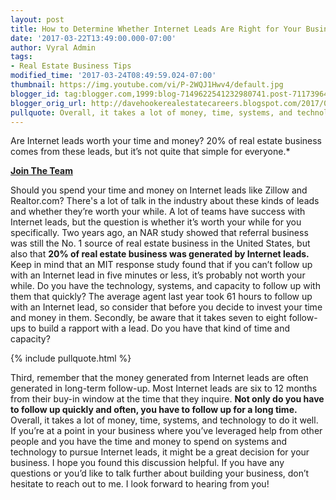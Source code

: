 ```yaml
---
layout: post
title: How to Determine Whether Internet Leads Are Right for Your Business
date: '2017-03-22T13:49:00.000-07:00'
author: Vyral Admin
tags:
- Real Estate Business Tips
modified_time: '2017-03-24T08:49:59.024-07:00'
thumbnail: https://img.youtube.com/vi/P-2WQJ1Hwv4/default.jpg
blogger_id: tag:blogger.com,1999:blog-7149622541232980741.post-7117396459246819622
blogger_orig_url: http://davehookerealestatecareers.blogspot.com/2017/03/how-to-determine-whether-internet-leads.html
pullquote: Overall, it takes a lot of money, time, systems, and technology to do it well.
---
```


Are Internet leads worth your time and money? 20% of real estate business comes from these leads, but it’s not quite that simple for everyone.*

**[Join The Team](http://www.viewcentralpahomes.com/info/jointhedavehooketeam)**

Should you spend your time and money on Internet leads like Zillow and Realtor.com? There's a lot of talk in the industry about these kinds of leads and whether they’re worth your while. A lot of teams have success with Internet leads, but the question is whether it’s worth your while for you specifically. Two years ago, an NAR study showed that referral business was still the No. 1 source of real estate business in the United States, but also that **20% of real estate business was generated by Internet leads.** Keep in mind that an MIT response study found that if you can’t follow up with an Internet lead in five minutes or less, it’s probably not worth your while. Do you have the technology, systems, and capacity to follow up with them that quickly? The average agent last year took 61 hours to follow up with an Internet lead, so consider that before you decide to invest your time and money in them. Secondly, be aware that it takes seven to eight follow-ups to build a rapport with a lead. Do you have that kind of time and capacity?

{% include pullquote.html %}

 Third, remember that the money generated from Internet leads are often generated in long-term follow-up. Most Internet leads are six to 12 months from their buy-in window at the time that they inquire. **Not only do you have to follow up quickly and often, you have to follow up for a long time.** Overall, it takes a lot of money, time, systems, and technology to do it well. If you’re at a point in your business where you’ve leveraged help from other people and you have the time and money to spend on systems and technology to pursue Internet leads, it might be a great decision for your business. I hope you found this discussion helpful. If you have any questions or you’d like to talk further about building your business, don’t hesitate to reach out to me. I look forward to hearing from you!
